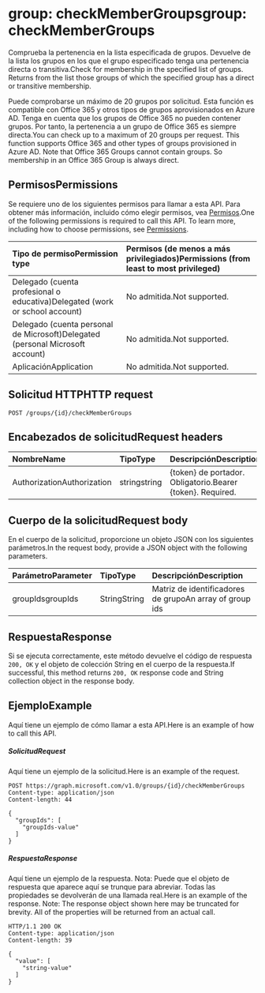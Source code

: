 # <a name="group-checkmembergroups"></a><span data-ttu-id="d8e7a-101">group: checkMemberGroups</span><span class="sxs-lookup"><span data-stu-id="d8e7a-101">group: checkMemberGroups</span></span>
<span data-ttu-id="d8e7a-p101">Comprueba la pertenencia en la lista especificada de grupos. Devuelve de la lista los grupos en los que el grupo especificado tenga una pertenencia directa o transitiva.</span><span class="sxs-lookup"><span data-stu-id="d8e7a-p101">Check for membership in the specified list of groups. Returns from the list those groups of which the specified group has a direct or transitive membership.</span></span> 

<span data-ttu-id="d8e7a-p102">Puede comprobarse un máximo de 20 grupos por solicitud. Esta función es compatible con Office 365 y otros tipos de grupos aprovisionados en Azure AD. Tenga en cuenta que los grupos de Office 365 no pueden contener grupos. Por tanto, la pertenencia a un grupo de Office 365 es siempre directa.</span><span class="sxs-lookup"><span data-stu-id="d8e7a-p102">You can check up to a maximum of 20 groups per request. This function supports Office 365 and other types of groups provisioned in Azure AD. Note that Office 365 Groups cannot contain groups. So membership in an Office 365 Group is always direct.</span></span> 

## <a name="permissions"></a><span data-ttu-id="d8e7a-108">Permisos</span><span class="sxs-lookup"><span data-stu-id="d8e7a-108">Permissions</span></span>
<span data-ttu-id="d8e7a-p103">Se requiere uno de los siguientes permisos para llamar a esta API. Para obtener más información, incluido cómo elegir permisos, vea [Permisos](../../../concepts/permissions_reference.md).</span><span class="sxs-lookup"><span data-stu-id="d8e7a-p103">One of the following permissions is required to call this API. To learn more, including how to choose permissions, see [Permissions](../../../concepts/permissions_reference.md).</span></span>

|<span data-ttu-id="d8e7a-111">Tipo de permiso</span><span class="sxs-lookup"><span data-stu-id="d8e7a-111">Permission type</span></span>      | <span data-ttu-id="d8e7a-112">Permisos (de menos a más privilegiados)</span><span class="sxs-lookup"><span data-stu-id="d8e7a-112">Permissions (from least to most privileged)</span></span>              |
|:--------------------|:---------------------------------------------------------|
|<span data-ttu-id="d8e7a-113">Delegado (cuenta profesional o educativa)</span><span class="sxs-lookup"><span data-stu-id="d8e7a-113">Delegated (work or school account)</span></span> | <span data-ttu-id="d8e7a-114">No admitida.</span><span class="sxs-lookup"><span data-stu-id="d8e7a-114">Not supported.</span></span>    |
|<span data-ttu-id="d8e7a-115">Delegado (cuenta personal de Microsoft)</span><span class="sxs-lookup"><span data-stu-id="d8e7a-115">Delegated (personal Microsoft account)</span></span> | <span data-ttu-id="d8e7a-116">No admitida.</span><span class="sxs-lookup"><span data-stu-id="d8e7a-116">Not supported.</span></span>    |
|<span data-ttu-id="d8e7a-117">Aplicación</span><span class="sxs-lookup"><span data-stu-id="d8e7a-117">Application</span></span> | <span data-ttu-id="d8e7a-118">No admitida.</span><span class="sxs-lookup"><span data-stu-id="d8e7a-118">Not supported.</span></span> |

## <a name="http-request"></a><span data-ttu-id="d8e7a-119">Solicitud HTTP</span><span class="sxs-lookup"><span data-stu-id="d8e7a-119">HTTP request</span></span>
<!-- { "blockType": "ignored" } -->
```http
POST /groups/{id}/checkMemberGroups
```
## <a name="request-headers"></a><span data-ttu-id="d8e7a-120">Encabezados de solicitud</span><span class="sxs-lookup"><span data-stu-id="d8e7a-120">Request headers</span></span>
| <span data-ttu-id="d8e7a-121">Nombre</span><span class="sxs-lookup"><span data-stu-id="d8e7a-121">Name</span></span>       | <span data-ttu-id="d8e7a-122">Tipo</span><span class="sxs-lookup"><span data-stu-id="d8e7a-122">Type</span></span> | <span data-ttu-id="d8e7a-123">Descripción</span><span class="sxs-lookup"><span data-stu-id="d8e7a-123">Description</span></span>|
|:---------------|:--------|:----------|
| <span data-ttu-id="d8e7a-124">Authorization</span><span class="sxs-lookup"><span data-stu-id="d8e7a-124">Authorization</span></span>  | <span data-ttu-id="d8e7a-125">string</span><span class="sxs-lookup"><span data-stu-id="d8e7a-125">string</span></span>  | <span data-ttu-id="d8e7a-p104">{token} de portador. Obligatorio.</span><span class="sxs-lookup"><span data-stu-id="d8e7a-p104">Bearer {token}. Required.</span></span> |

## <a name="request-body"></a><span data-ttu-id="d8e7a-128">Cuerpo de la solicitud</span><span class="sxs-lookup"><span data-stu-id="d8e7a-128">Request body</span></span>
<span data-ttu-id="d8e7a-129">En el cuerpo de la solicitud, proporcione un objeto JSON con los siguientes parámetros.</span><span class="sxs-lookup"><span data-stu-id="d8e7a-129">In the request body, provide a JSON object with the following parameters.</span></span>

| <span data-ttu-id="d8e7a-130">Parámetro</span><span class="sxs-lookup"><span data-stu-id="d8e7a-130">Parameter</span></span>    | <span data-ttu-id="d8e7a-131">Tipo</span><span class="sxs-lookup"><span data-stu-id="d8e7a-131">Type</span></span>   |<span data-ttu-id="d8e7a-132">Descripción</span><span class="sxs-lookup"><span data-stu-id="d8e7a-132">Description</span></span>|
|:---------------|:--------|:----------|
|<span data-ttu-id="d8e7a-133">groupIds</span><span class="sxs-lookup"><span data-stu-id="d8e7a-133">groupIds</span></span>|<span data-ttu-id="d8e7a-134">String</span><span class="sxs-lookup"><span data-stu-id="d8e7a-134">String</span></span>|<span data-ttu-id="d8e7a-135">Matriz de identificadores de grupo</span><span class="sxs-lookup"><span data-stu-id="d8e7a-135">An array of group ids</span></span>|

## <a name="response"></a><span data-ttu-id="d8e7a-136">Respuesta</span><span class="sxs-lookup"><span data-stu-id="d8e7a-136">Response</span></span>

<span data-ttu-id="d8e7a-137">Si se ejecuta correctamente, este método devuelve el código de respuesta `200, OK` y el objeto de colección String en el cuerpo de la respuesta.</span><span class="sxs-lookup"><span data-stu-id="d8e7a-137">If successful, this method returns `200, OK` response code and String collection object in the response body.</span></span>

## <a name="example"></a><span data-ttu-id="d8e7a-138">Ejemplo</span><span class="sxs-lookup"><span data-stu-id="d8e7a-138">Example</span></span>
<span data-ttu-id="d8e7a-139">Aquí tiene un ejemplo de cómo llamar a esta API.</span><span class="sxs-lookup"><span data-stu-id="d8e7a-139">Here is an example of how to call this API.</span></span>
##### <a name="request"></a><span data-ttu-id="d8e7a-140">Solicitud</span><span class="sxs-lookup"><span data-stu-id="d8e7a-140">Request</span></span>
<span data-ttu-id="d8e7a-141">Aquí tiene un ejemplo de la solicitud.</span><span class="sxs-lookup"><span data-stu-id="d8e7a-141">Here is an example of the request.</span></span>
<!-- {
  "blockType": "request",
  "name": "group_checkmembergroups"
}-->
```http
POST https://graph.microsoft.com/v1.0/groups/{id}/checkMemberGroups
Content-type: application/json
Content-length: 44

{
  "groupIds": [
    "groupIds-value"
  ]
}
```

##### <a name="response"></a><span data-ttu-id="d8e7a-142">Respuesta</span><span class="sxs-lookup"><span data-stu-id="d8e7a-142">Response</span></span>
<span data-ttu-id="d8e7a-p105">Aquí tiene un ejemplo de la respuesta. Nota: Puede que el objeto de respuesta que aparece aquí se trunque para abreviar. Todas las propiedades se devolverán de una llamada real.</span><span class="sxs-lookup"><span data-stu-id="d8e7a-p105">Here is an example of the response. Note: The response object shown here may be truncated for brevity. All of the properties will be returned from an actual call.</span></span>
<!-- {
  "blockType": "response",
  "truncated": true,
  "@odata.type": "string",
  "isCollection": true
} -->
```http
HTTP/1.1 200 OK
Content-type: application/json
Content-length: 39

{
  "value": [
    "string-value"
  ]
}
```

<!-- uuid: 8fcb5dbc-d5aa-4681-8e31-b001d5168d79
2015-10-25 14:57:30 UTC -->
<!-- {
  "type": "#page.annotation",
  "description": "group: checkMemberGroups",
  "keywords": "",
  "section": "documentation",
  "tocPath": ""
}-->
